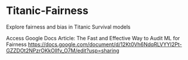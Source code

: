 # Titanic-Fairness
Explore fairness and bias in Titanic Survival models

Access Google Docs Article: 
  The Fast and Effective Way to Audit ML for Fairness
  https://docs.google.com/document/d/12Kt0Vh6NdqRLVYYI2Pt-GZZDOt2NPzrOKkOlIfv_O7M/edit?usp=sharing

